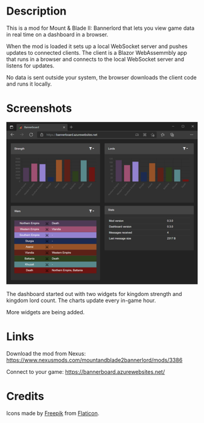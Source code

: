 # Description

This is a mod for Mount &amp; Blade II: Bannerlord that lets you view game data in real time on a dashboard in a browser.

When the mod is loaded it sets up a local WebSocket server and pushes updates to connected clients.
The client is a Blazor WebAssemmbly app that runs in a browser and connects to the local WebSocket server and listens for updates.

No data is sent outside your system, the browser downloads the client code and runs it locally.

# Screenshots

![Dashboard](screenshots/dashboard.png)

The dashboard started out with two widgets for kingdom strength and kingdom lord count. The charts update every in-game hour.

More widgets are being added.

# Links

Download the mod from Nexus: https://www.nexusmods.com/mountandblade2bannerlord/mods/3386

Connect to your game: https://bannerboard.azurewebsites.net/

# Credits

Icons made by [Freepik](https://www.flaticon.com/authors/freepik) from [Flaticon](https://www.flaticon.com/).
